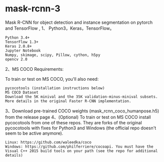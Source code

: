 # mask-rcnn-3
Mask R-CNN for object detection and instance segmentation on pytorch and TensorFlow ,
1、 Python3，Keras，TensorFlow。

    Python 3.4+
    TensorFlow 1.3+
    Keras 2.0.8+
    Jupyter Notebook
    Numpy, skimage, scipy, Pillow, cython, h5py
    opencv 2.0

2、MS COCO Requirements:

To train or test on MS COCO, you'll also need:

    pycocotools (installation instructions below)
    MS COCO Dataset
    Download the 5K minival and the 35K validation-minus-minival subsets. More details in the original Faster R-CNN implementation.

3、Download pre-trained COCO weights (mask_rcnn_coco_humanpose.h5) from the release page 4、(Optional) To train or test on MS COCO install pycocotools from one of these repos. They are forks of the original pycocotools with fixes for Python3 and Windows (the official repo doesn't seem to be active anymore).

    Linux: https://github.com/waleedka/coco
    Windows: https://github.com/philferriere/cocoapi. You must have the Visual C++ 2015 build tools on your path (see the repo for additional details)
